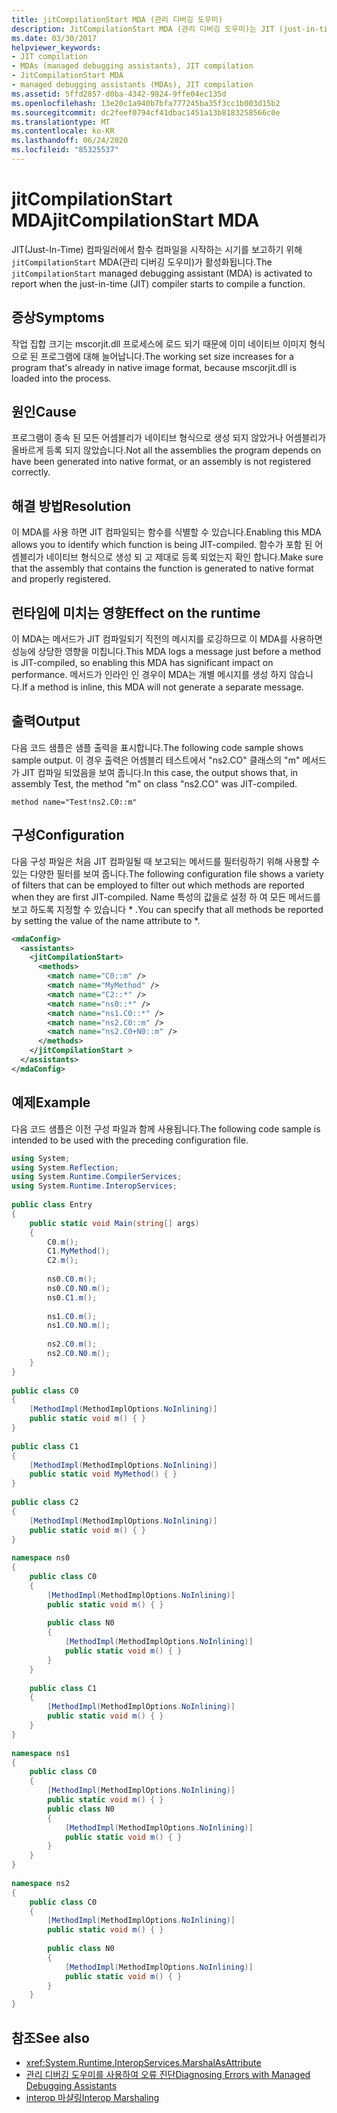 ```yaml
---
title: jitCompilationStart MDA (관리 디버깅 도우미)
description: JitCompilationStart MDA (관리 디버깅 도우미)는 JIT (just-in-time) 컴파일러가 .NET 함수 컴파일을 시작 하는 시기를 보고 합니다.
ms.date: 03/30/2017
helpviewer_keywords:
- JIT compilation
- MDAs (managed debugging assistants), JIT compilation
- JitCompilationStart MDA
- managed debugging assistants (MDAs), JIT compilation
ms.assetid: 5ffd2857-d0ba-4342-9824-9ffe04ec135d
ms.openlocfilehash: 13e20c1a940b7bfa777245ba35f3cc1b003d15b2
ms.sourcegitcommit: dc2feef0794cf41dbac1451a13b8183258566c0e
ms.translationtype: MT
ms.contentlocale: ko-KR
ms.lasthandoff: 06/24/2020
ms.locfileid: "85325537"
---
```

# <a name="jitcompilationstart-mda"></a><span data-ttu-id="4e49f-103">jitCompilationStart MDA</span><span class="sxs-lookup"><span data-stu-id="4e49f-103">jitCompilationStart MDA</span></span>

<span data-ttu-id="4e49f-104">JIT(Just-In-Time) 컴파일러에서 함수 컴파일을 시작하는 시기를 보고하기 위해 `jitCompilationStart` MDA(관리 디버깅 도우미)가 활성화됩니다.</span><span class="sxs-lookup"><span data-stu-id="4e49f-104">The `jitCompilationStart` managed debugging assistant (MDA) is activated to report when the just-in-time (JIT) compiler starts to compile a function.</span></span>  
  
## <a name="symptoms"></a><span data-ttu-id="4e49f-105">증상</span><span class="sxs-lookup"><span data-stu-id="4e49f-105">Symptoms</span></span>  
 <span data-ttu-id="4e49f-106">작업 집합 크기는 mscorjit.dll 프로세스에 로드 되기 때문에 이미 네이티브 이미지 형식으로 된 프로그램에 대해 늘어납니다.</span><span class="sxs-lookup"><span data-stu-id="4e49f-106">The working set size increases for a program that's already in native image format, because mscorjit.dll is loaded into the process.</span></span>  
  
## <a name="cause"></a><span data-ttu-id="4e49f-107">원인</span><span class="sxs-lookup"><span data-stu-id="4e49f-107">Cause</span></span>  
<span data-ttu-id="4e49f-108">프로그램이 종속 된 모든 어셈블리가 네이티브 형식으로 생성 되지 않았거나 어셈블리가 올바르게 등록 되지 않았습니다.</span><span class="sxs-lookup"><span data-stu-id="4e49f-108">Not all the assemblies the program depends on have been generated into native format, or an assembly is not registered correctly.</span></span>  

## <a name="resolution"></a><span data-ttu-id="4e49f-109">해결 방법</span><span class="sxs-lookup"><span data-stu-id="4e49f-109">Resolution</span></span>  
 <span data-ttu-id="4e49f-110">이 MDA를 사용 하면 JIT 컴파일되는 함수를 식별할 수 있습니다.</span><span class="sxs-lookup"><span data-stu-id="4e49f-110">Enabling this MDA allows you to identify which function is being JIT-compiled.</span></span> <span data-ttu-id="4e49f-111">함수가 포함 된 어셈블리가 네이티브 형식으로 생성 되 고 제대로 등록 되었는지 확인 합니다.</span><span class="sxs-lookup"><span data-stu-id="4e49f-111">Make sure that the assembly that contains the function is generated to native format and properly registered.</span></span>
  
## <a name="effect-on-the-runtime"></a><span data-ttu-id="4e49f-112">런타임에 미치는 영향</span><span class="sxs-lookup"><span data-stu-id="4e49f-112">Effect on the runtime</span></span>  
 <span data-ttu-id="4e49f-113">이 MDA는 메서드가 JIT 컴파일되기 직전의 메시지를 로깅하므로 이 MDA를 사용하면 성능에 상당한 영향을 미칩니다.</span><span class="sxs-lookup"><span data-stu-id="4e49f-113">This MDA logs a message just before a method is JIT-compiled, so enabling this MDA has significant impact on performance.</span></span> <span data-ttu-id="4e49f-114">메서드가 인라인 인 경우이 MDA는 개별 메시지를 생성 하지 않습니다.</span><span class="sxs-lookup"><span data-stu-id="4e49f-114">If a method is inline, this MDA will not generate a separate message.</span></span>  
  
## <a name="output"></a><span data-ttu-id="4e49f-115">출력</span><span class="sxs-lookup"><span data-stu-id="4e49f-115">Output</span></span>  
 <span data-ttu-id="4e49f-116">다음 코드 샘플은 샘플 출력을 표시합니다.</span><span class="sxs-lookup"><span data-stu-id="4e49f-116">The following code sample shows sample output.</span></span> <span data-ttu-id="4e49f-117">이 경우 출력은 어셈블리 테스트에서 "ns2.CO" 클래스의 "m" 메서드가 JIT 컴파일 되었음을 보여 줍니다.</span><span class="sxs-lookup"><span data-stu-id="4e49f-117">In this case, the output shows that, in assembly Test, the method "m" on class "ns2.CO" was JIT-compiled.</span></span>  
  
```output
method name="Test!ns2.C0::m"  
```  
  
## <a name="configuration"></a><span data-ttu-id="4e49f-118">구성</span><span class="sxs-lookup"><span data-stu-id="4e49f-118">Configuration</span></span>  
 <span data-ttu-id="4e49f-119">다음 구성 파일은 처음 JIT 컴파일될 때 보고되는 메서드를 필터링하기 위해 사용할 수 있는 다양한 필터를 보여 줍니다.</span><span class="sxs-lookup"><span data-stu-id="4e49f-119">The following configuration file shows a variety of filters that can be employed to filter out which methods are reported when they are first JIT-compiled.</span></span> <span data-ttu-id="4e49f-120">Name 특성의 값을로 설정 하 여 모든 메서드를 보고 하도록 지정할 수 있습니다 \* .</span><span class="sxs-lookup"><span data-stu-id="4e49f-120">You can specify that all methods be reported by setting the value of the name attribute to \*.</span></span>  
  
```xml  
<mdaConfig>  
  <assistants>  
    <jitCompilationStart>  
      <methods>  
        <match name="C0::m" />  
        <match name="MyMethod" />  
        <match name="C2::*" />  
        <match name="ns0::*" />  
        <match name="ns1.C0::*" />  
        <match name="ns2.C0::m" />  
        <match name="ns2.C0+N0::m" />  
      </methods>  
    </jitCompilationStart >  
  </assistants>  
</mdaConfig>  
```  
  
## <a name="example"></a><span data-ttu-id="4e49f-121">예제</span><span class="sxs-lookup"><span data-stu-id="4e49f-121">Example</span></span>  
 <span data-ttu-id="4e49f-122">다음 코드 샘플은 이전 구성 파일과 함께 사용됩니다.</span><span class="sxs-lookup"><span data-stu-id="4e49f-122">The following code sample is intended to be used with the preceding configuration file.</span></span>  
  
```csharp
using System;  
using System.Reflection;  
using System.Runtime.CompilerServices;  
using System.Runtime.InteropServices;  
  
public class Entry  
{  
    public static void Main(string[] args)  
    {  
        C0.m();  
        C1.MyMethod();  
        C2.m();  
  
        ns0.C0.m();  
        ns0.C0.N0.m();  
        ns0.C1.m();  
  
        ns1.C0.m();  
        ns1.C0.N0.m();  
  
        ns2.C0.m();  
        ns2.C0.N0.m();  
    }  
}  
  
public class C0  
{  
    [MethodImpl(MethodImplOptions.NoInlining)]  
    public static void m() { }  
}  
  
public class C1  
{  
    [MethodImpl(MethodImplOptions.NoInlining)]  
    public static void MyMethod() { }  
}  
  
public class C2  
{  
    [MethodImpl(MethodImplOptions.NoInlining)]  
    public static void m() { }  
}  
  
namespace ns0  
{  
    public class C0  
    {  
        [MethodImpl(MethodImplOptions.NoInlining)]  
        public static void m() { }  
  
        public class N0  
        {  
            [MethodImpl(MethodImplOptions.NoInlining)]  
            public static void m() { }  
        }  
    }  
  
    public class C1  
    {  
        [MethodImpl(MethodImplOptions.NoInlining)]  
        public static void m() { }  
    }  
}  
  
namespace ns1  
{  
    public class C0  
    {  
        [MethodImpl(MethodImplOptions.NoInlining)]  
        public static void m() { }  
        public class N0  
        {  
            [MethodImpl(MethodImplOptions.NoInlining)]  
            public static void m() { }  
        }  
    }  
}  
  
namespace ns2  
{  
    public class C0  
    {  
        [MethodImpl(MethodImplOptions.NoInlining)]  
        public static void m() { }  
  
        public class N0  
        {  
            [MethodImpl(MethodImplOptions.NoInlining)]  
            public static void m() { }  
        }  
    }  
}  
```  
  
## <a name="see-also"></a><span data-ttu-id="4e49f-123">참조</span><span class="sxs-lookup"><span data-stu-id="4e49f-123">See also</span></span>

- <xref:System.Runtime.InteropServices.MarshalAsAttribute>
- [<span data-ttu-id="4e49f-124">관리 디버깅 도우미를 사용하여 오류 진단</span><span class="sxs-lookup"><span data-stu-id="4e49f-124">Diagnosing Errors with Managed Debugging Assistants</span></span>](diagnosing-errors-with-managed-debugging-assistants.md)
- [<span data-ttu-id="4e49f-125">interop 마샬링</span><span class="sxs-lookup"><span data-stu-id="4e49f-125">Interop Marshaling</span></span>](../interop/interop-marshaling.md)

